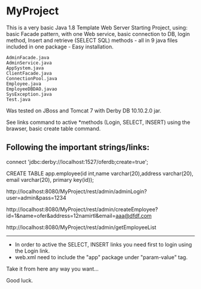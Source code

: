 # MyProject
This is a very basic Java 1.8 Template Web Server Starting Project, using: basic Facade pattern, with one Web service, basic connection to DB, login method, Insert and retrieve (SELECT SQL) methods - all in 9 java files included in one package - Easy installation.

	AdminFacade.java 
	AdminService.java 
	AppSystem.java 	
	ClientFacade.java 
	ConnectionPool.java 
	Employee.java 
	EmployeeDBDAO.javao
	SysException.java 
	Test.java

Was tested on JBoss and Tomcat 7 with Derby DB 10.10.2.0 jar.

See links command to active *methods (Login, SELECT, INSERT) using the brawser, basic create table command.

Following the important strings/links:
-------------------------------------
 connect 'jdbc:derby://localhost:1527/oferdb;create=true';
 
 CREATE TABLE app.employee(id int,name varchar(20),address varchar(20), email varchar(20), primary key(id));
 
 http://localhost:8080/MyProject/rest/admin/adminLogin?user=admin&pass=1234
 
 http://localhost:8080/MyProject/rest/admin/createEmployee?id=1&name=ofer&address=12namirtl&email=aaa@dfdf.com
 
 http://localhost:8080/MyProject/rest/admin/getEmployeeList
 
------------------------------------- 
 * In order to active the SELECT, INSERT links you need first to login using the Login link.
 * web.xml need to include the "app" package under "param-value" tag. 

Take it from here any way you want...

Good luck.
